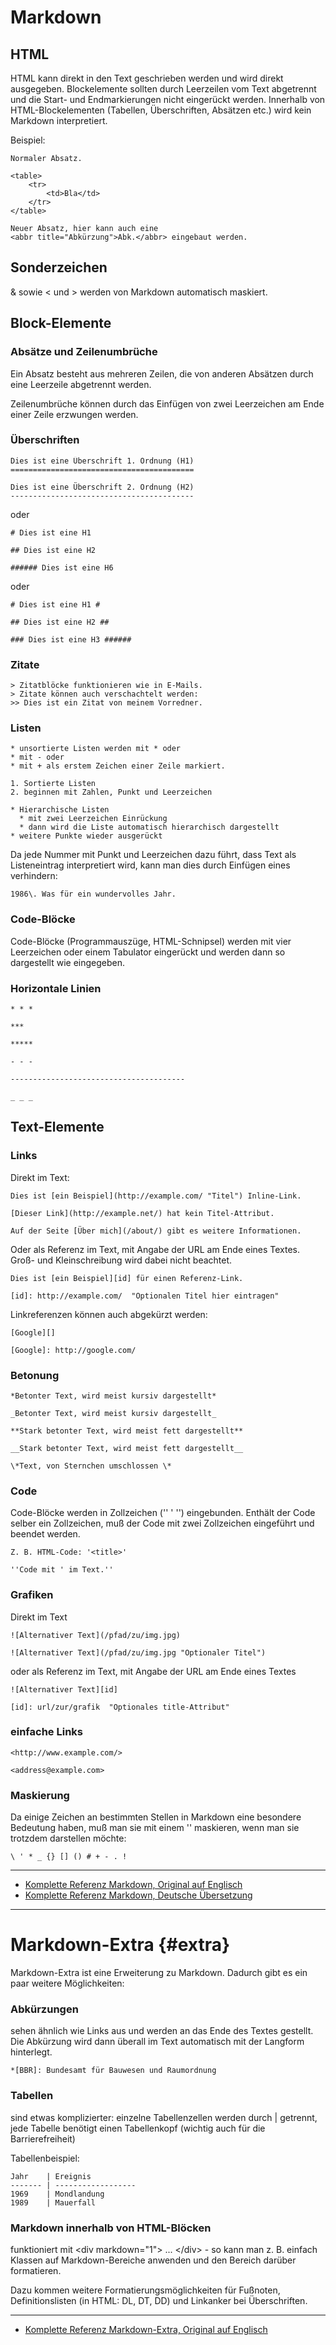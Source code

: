 <!--
# default module
# markdown help, German
#
# Part of »Zugzwang Project«
# https://www.zugzwang.org/modules/default
#
# @author Gustaf Mossakowski <gustaf@koenige.org>
# @copyright Copyright © 2024 Gustaf Mossakowski
# @license http://opensource.org/licenses/lgpl-3.0.html LGPL-3.0
#
-->

# Markdown

## HTML

HTML kann direkt in den Text geschrieben werden und wird direkt
ausgegeben. Blockelemente sollten durch Leerzeilen vom Text abgetrennt
und die Start- und Endmarkierungen nicht eingerückt werden. Innerhalb
von HTML-Blockelementen (Tabellen, Überschriften, Absätzen etc.) wird
kein Markdown interpretiert.

Beispiel:

	Normaler Absatz.

	<table>
		<tr>
			<td>Bla</td>
		</tr>
	</table>
	
	Neuer Absatz, hier kann auch eine 
	<abbr title="Abkürzung">Abk.</abbr> eingebaut werden.

## Sonderzeichen

& sowie < und > werden von Markdown automatisch maskiert.

## Block-Elemente

### Absätze und Zeilenumbrüche

Ein Absatz besteht aus mehreren Zeilen, die von anderen Absätzen durch
eine Leerzeile abgetrennt werden.

Zeilenumbrüche können durch das Einfügen von zwei Leerzeichen am Ende
einer Zeile erzwungen werden.

### Überschriften

	Dies ist eine Überschrift 1. Ordnung (H1)
	=========================================

	Dies ist eine Überschrift 2. Ordnung (H2)
	-----------------------------------------

oder

	# Dies ist eine H1

	## Dies ist eine H2

	###### Dies ist eine H6

oder

	# Dies ist eine H1 #

	## Dies ist eine H2 ##

	### Dies ist eine H3 ######

### Zitate

	> Zitatblöcke funktionieren wie in E-Mails.
	> Zitate können auch verschachtelt werden:
	>> Dies ist ein Zitat von meinem Vorredner.

### Listen

	* unsortierte Listen werden mit * oder
	* mit - oder
	* mit + als erstem Zeichen einer Zeile markiert.

	1. Sortierte Listen
	2. beginnen mit Zahlen, Punkt und Leerzeichen
	
	* Hierarchische Listen
	  * mit zwei Leerzeichen Einrückung
	  * dann wird die Liste automatisch hierarchisch dargestellt
	* weitere Punkte wieder ausgerückt

Da jede Nummer mit Punkt und Leerzeichen dazu führt, dass Text als
Listeneintrag interpretiert wird, kann man dies durch Einfügen eines \
verhindern:

	1986\. Was für ein wundervolles Jahr.
	
### Code-Blöcke

Code-Blöcke (Programmauszüge, HTML-Schnipsel) werden mit vier
Leerzeichen oder einem Tabulator eingerückt und werden dann so
dargestellt wie eingegeben.

### Horizontale Linien

	* * *

	***

	*****

	- - -

	---------------------------------------

	_ _ _

## Text-Elemente

### Links

Direkt im Text:

	Dies ist [ein Beispiel](http://example.com/ "Titel") Inline-Link.
	
	[Dieser Link](http://example.net/) hat kein Titel-Attribut.

	Auf der Seite [Über mich](/about/) gibt es weitere Informationen.

Oder als Referenz im Text, mit Angabe der URL am Ende eines Textes.
Groß- und Kleinschreibung wird dabei nicht beachtet.

	Dies ist [ein Beispiel][id] für einen Referenz-Link.

	[id]: http://example.com/  "Optionalen Titel hier eintragen"

Linkreferenzen können auch abgekürzt werden:

	[Google][]
	
	[Google]: http://google.com/

### Betonung

	*Betonter Text, wird meist kursiv dargestellt*

	_Betonter Text, wird meist kursiv dargestellt_
	
	**Stark betonter Text, wird meist fett dargestellt**
	
	__Stark betonter Text, wird meist fett dargestellt__
	
	\*Text, von Sternchen umschlossen \*

### Code

Code-Blöcke werden in Zollzeichen ('' ' '') eingebunden. Enthält der
Code selber ein Zollzeichen, muß der Code mit zwei Zollzeichen
eingeführt und beendet werden.

	Z. B. HTML-Code: '<title>' 
	
	''Code mit ' im Text.''
	

### Grafiken

Direkt im Text

	![Alternativer Text](/pfad/zu/img.jpg)

	![Alternativer Text](/pfad/zu/img.jpg "Optionaler Titel")

oder als Referenz im Text, mit Angabe der URL am Ende eines Textes

	![Alternativer Text][id]

	[id]: url/zur/grafik  "Optionales title-Attribut"

### einfache Links

	<http://www.example.com/>

	<address@example.com>

### Maskierung

Da einige Zeichen an bestimmten Stellen in Markdown eine besondere
Bedeutung haben, muß man sie mit einem '\' maskieren, wenn man sie
trotzdem darstellen möchte:

	\ ' * _ {} [] () # + - . !

***
	
* [Komplette Referenz Markdown, Original auf Englisch](http://daringfireball.net/projects/markdown/syntax)
* [Komplette Referenz Markdown, Deutsche Übersetzung](http://markdown.de/syntax/)

***

Markdown-Extra            {#extra}
==============

Markdown-Extra ist eine Erweiterung zu Markdown. Dadurch gibt es ein
paar weitere Möglichkeiten:

### Abkürzungen

sehen ähnlich wie Links aus und werden an das Ende des Textes gestellt.
Die Abkürzung wird dann überall im Text automatisch mit der Langform
hinterlegt. 

	*[BBR]: Bundesamt für Bauwesen und Raumordnung

### Tabellen

sind etwas komplizierter: einzelne Tabellenzellen werden durch |
getrennt, jede Tabelle benötigt einen Tabellenkopf (wichtig auch für die
Barrierefreiheit)

  Tabellenbeispiel:

	Jahr    | Ereignis 
	------- | ------------------
	1969    | Mondlandung
	1989    | Mauerfall 

### Markdown innerhalb von HTML-Blöcken

funktioniert mit &lt;div markdown="1"> ... &lt;/div> - so kann man z. B.
einfach Klassen auf Markdown-Bereiche anwenden und den Bereich darüber
formatieren.

Dazu kommen weitere Formatierungsmöglichkeiten für Fußnoten,
Definitionslisten (in HTML: DL, DT, DD) und Linkanker bei Überschriften.

***

* [Komplette Referenz Markdown-Extra, Original auf Englisch](http://michelf.com/projects/php-markdown/extra/)
